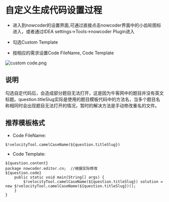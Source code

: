 # 自定义生成代码设置过程

- 进入到nowcoder的设置界面,可通过直接点击nowcoder界面中的小齿轮图标进入，或者通过IDEA settings->Tools->nowcoder Plugin进入

- 勾选Custom Template

- 按相应的需求设置Code FileName, Code Template

![custom code.png](https://s3.bmp.ovh/imgs/2023/02/20/03e1c10c2c76e1b5.png)

## 说明
勾选自定代码后，会造成部分题目无法打开，这是因为牛客网中的题目并没有英文标题。question.titleSlug实际是使用的题目模板代码中的方法名，当多个题目名称相同时会出现题目无法打开的情况，暂时的解决方法是手动修改重名的文件。
## 推荐模板格式

- Code FileName:
```(java)
$!velocityTool.camelCaseName(${question.titleSlug})
```

- Code Template:

```(java)
${question.content}
package nowcoder.editor.cn;  //根据实际修改
${question.code}
    public static void main(String[] args) {
        $!velocityTool.camelCaseName(${question.titleSlug}) solution = new $!velocityTool.camelCaseName(${question.titleSlug})();
    }
}
```
